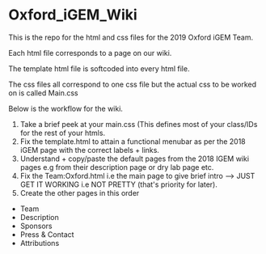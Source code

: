 # Oxford_iGEM_Wiki

This is the repo for the html and css files for the 2019 Oxford iGEM Team.

Each html file corresponds to a page on our wiki.

The template html file is softcoded into every html file.

The css files all correspond to one css file but the actual css to be worked on is called Main.css


Below is the workflow for the wiki.

1) Take a brief peek at your main.css (This defines most of your class/IDs for the rest of your htmls.
2) Fix the template.html to attain a functional menubar as per the 2018 iGEM page with the correct labels + links.
3) Understand + copy/paste the default pages from the 2018 IGEM wiki pages e.g from their description page or dry lab page etc.
4) Fix the Team:Oxford.html i.e the main page to give brief intro --> JUST GET IT WORKING i.e NOT PRETTY (that's priority for later).
5) Create the other pages in this order
- Team
- Description
- Sponsors
- Press & Contact
- Attributions
